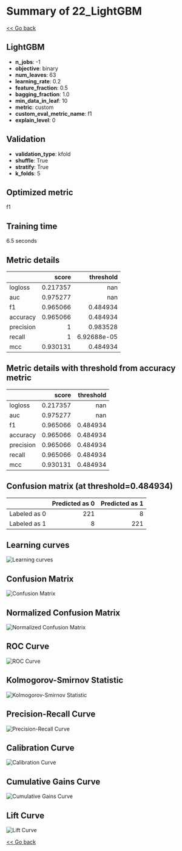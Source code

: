 # Summary of 22_LightGBM

[<< Go back](../README.md)


## LightGBM
- **n_jobs**: -1
- **objective**: binary
- **num_leaves**: 63
- **learning_rate**: 0.2
- **feature_fraction**: 0.5
- **bagging_fraction**: 1.0
- **min_data_in_leaf**: 10
- **metric**: custom
- **custom_eval_metric_name**: f1
- **explain_level**: 0

## Validation
 - **validation_type**: kfold
 - **shuffle**: True
 - **stratify**: True
 - **k_folds**: 5

## Optimized metric
f1

## Training time

6.5 seconds

## Metric details
|           |    score |     threshold |
|:----------|---------:|--------------:|
| logloss   | 0.217357 | nan           |
| auc       | 0.975277 | nan           |
| f1        | 0.965066 |   0.484934    |
| accuracy  | 0.965066 |   0.484934    |
| precision | 1        |   0.983528    |
| recall    | 1        |   6.92688e-05 |
| mcc       | 0.930131 |   0.484934    |


## Metric details with threshold from accuracy metric
|           |    score |   threshold |
|:----------|---------:|------------:|
| logloss   | 0.217357 |  nan        |
| auc       | 0.975277 |  nan        |
| f1        | 0.965066 |    0.484934 |
| accuracy  | 0.965066 |    0.484934 |
| precision | 0.965066 |    0.484934 |
| recall    | 0.965066 |    0.484934 |
| mcc       | 0.930131 |    0.484934 |


## Confusion matrix (at threshold=0.484934)
|              |   Predicted as 0 |   Predicted as 1 |
|:-------------|-----------------:|-----------------:|
| Labeled as 0 |              221 |                8 |
| Labeled as 1 |                8 |              221 |

## Learning curves
![Learning curves](learning_curves.png)
## Confusion Matrix

![Confusion Matrix](confusion_matrix.png)


## Normalized Confusion Matrix

![Normalized Confusion Matrix](confusion_matrix_normalized.png)


## ROC Curve

![ROC Curve](roc_curve.png)


## Kolmogorov-Smirnov Statistic

![Kolmogorov-Smirnov Statistic](ks_statistic.png)


## Precision-Recall Curve

![Precision-Recall Curve](precision_recall_curve.png)


## Calibration Curve

![Calibration Curve](calibration_curve_curve.png)


## Cumulative Gains Curve

![Cumulative Gains Curve](cumulative_gains_curve.png)


## Lift Curve

![Lift Curve](lift_curve.png)



[<< Go back](../README.md)
